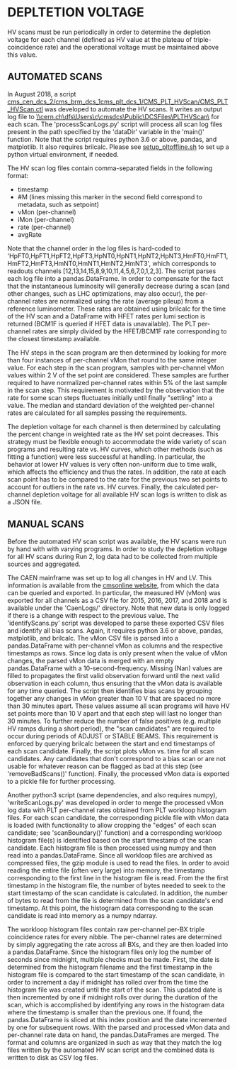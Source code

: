 # DEPLTETION VOLTAGE

HV scans must be run periodically in order to determine the depletion voltage for each channel (defined as HV value at the plateau of triple-coincidence rate) and the operational voltage must be maintained above this value.

## AUTOMATED SCANS

In August 2018, a script [cms_cen_dcs_2/cms_brm_dcs_1cms_plt_dcs_1/CMS_PLT_HVScan/CMS_PLT_HVScan.ctl](https://gitlab.cern.ch/CMSDCS/DCS/DCS_COMPONENTS/BRM/CMS_PLT_HVScan/) was developed to automate the HV scans. It writes an output log file to [\\\\cern.ch\\dfs\\Users\\c\\cmsdcs\\Public\\DCSFiles\\PLTHVScan\\](https://dfsweb.web.cern.ch/dfsweb/Services/DFS/DFSBrowser.aspx/Users/c/cmsdcs/Public/DCSFiles/PLTHVScan/) for each scan. The 'processScanLogs.py' script will process all scan log files present in the path specified by the 'dataDir' variable in the 'main()' function. Note that the script requires python 3.6 or above, pandas, and matplotlib. It also requires brilcalc. Please see [setup_pltoffline.sh](https://github.com/cmsplt/PLTOffline/blob/master/setup_pltoffline.sh) to set up a python virtual environment, if needed.

The HV scan log files contain comma-separated fields in the following format:
* timestamp
* #M (lines missing this marker in the second field correspond to metadata, such as setpoint)
* vMon (per-channel)
* iMon (per-channel)
* rate (per-channel)
* avgRate

Note that the channel order in the log files is hard-coded to 'HpFT0,HpFT1,HpFT2,HpFT3,HpNT0,HpNT1,HpNT2,HpNT3,HmFT0,HmFT1,HmFT2,HmFT3,HmNT0,HmNT1,HmNT2,HmNT3', which corresponds to readouts channels [12,13,14,15,8,9,10,11,4,5,6,7,0,1,2,3]. The script parses each log file into a pandas.DataFrame. In order to compensate for the fact that the instantaneous luminosity will generally decrease during a scan (and other changes, such as LHC optimizations, may also occur), the per-channel rates are normalized using the rate (average pileup) from a reference luminometer. These rates are obtained using brilcalc for the time of the HV scan and a DataFrame with HFET rates per lumi section is returned (BCM1F is queried if HFET data is unavailable). The PLT per-channel rates are simply divided by the HFET/BCM1F rate corresponding to the closest timestamp available.

The HV steps in the scan program are then determined by looking for more than four instances of per-channel vMon that round to the same integer value. For each step in the scan program, samples with per-channel vMon values within 2 V of the set point are considered. These samples are further required to have normalized per-channel rates within 5% of the last sample in the scan step. This requirement is motivated by the observation that the rate for some scan steps fluctuates initially until finally "settling" into a value. The median and standard deviation of the weighted per-channel rates are calculated for all samples passing the requirements.

The depletion voltage for each channel is then determined by calculating the percent change in weighted rate as the HV set point decreases. This strategy must be flexible enough to accommodate the wide variety of scan programs and resulting rate vs. HV curves, which other methods (such as fitting a function) were less successful at handling. In particular, the behavior at lower HV values is very often non-uniform due to time walk, which affects the efficiency and thus the rates. In addition, the rate at each scan point has to be compared to the rate for the previous two set points to account for outliers in the rate vs. HV curves. Finally, the calculated per-channel depletion voltage for all available HV scan logs is written to disk as a JSON file.

## MANUAL SCANS

Before the automated HV scan script was available, the HV scans were run by hand with with varying programs. In order to study the depletion voltage for all HV scans during Run 2, log data had to be collected from multiple sources and aggregated.

The CAEN mainframe was set up to log all changes in HV and LV. This information is available from the [cmsonline website](https://cmsonline.cern.ch/webcenter/portal/cmsonline/pages_services/brilinfo), from which the data can be queried and exported. In particular, the measured HV (vMon) was exported for all channels as a CSV file for 2015, 2016, 2017, and 2018 and is available under the 'CaenLogs/' directory. Note that new data is only logged if there is a change with respect to the previous value. The 'identifyScans.py' script was developed to parse these exported CSV files and identify all bias scans. Again, it requires python 3.6 or above, pandas, matplotlib, and brilcalc. The vMon CSV file is parsed into a pandas.DataFrame with per-channel vMon as columns and the respective timestamps as rows. Since log data is only present when the value of vMon changes, the parsed vMon data is merged with an empty pandas.DataFrame with a 10-second-frequency. Missing (Nan) values are filled to propagates the first valid observation forward until the next valid observation in each column, thus ensuring that the vMon data is available for any time queried. The script then identifies bias scans by grouping together any changes in vMon greater than 10 V that are spaced no more than 30 minutes apart. These values assume all scan programs will have HV set points more than 10 V apart and that each step will last no longer than 30 minutes. To further reduce the number of false positives (e.g. multiple HV ramps during a short period), the "scan candidates" are required to occur during periods of ADJUST or STABLE BEAMS. This requirement is enforced by querying brilcalc between the start and end timestamps of each scan candidate. Finally, the script plots vMon vs. time for all scan candidates. Any candidates that don't correspond to a bias scan or are not usable for whatever reason can be flagged as bad at this step (see 'removeBadScans()' function). Finally, the processed vMon data is exported to a pickle file for further processing.

Another python3 script (same dependencies, and also requires numpy), 'writeScanLogs.py' was developed in order to merge the processed vMon log data with PLT per-channel rates obtained from PLT workloop histogram files. For each scan candidate, the corresponding pickle file with vMon data is loaded (with functionality to allow cropping the "edges" of each scan candidate; see 'scanBoundary()' function) and a corresponding workloop histogram file(s) is identified based on the start timestamp of the scan candidate. Each histogram file is then processed using numpy and then read into a pandas.DataFrame. Since all workloop files are archived as compressed files, the gzip module is used to read the files. In order to avoid reading the entire file (often very large) into memory, the timestamp corresponding to the first line in the histogram file is read. From the the first timestamp in the histogram file, the number of bytes needed to seek to the start timestamp of the scan candidate is calculated. In addition, the number of bytes to read from the file is determined from the scan candidate's end timestamp. At this point, the histogram data corresponding to the scan candidate is read into memory as a numpy ndarray.

The workloop histogram files contain raw per-channel per-BX triple coincidence rates for every nibble. The per-channel rates are determined by simply aggregating the rate across all BXs, and they are then loaded into a pandas.DataFrame. Since the histogram files only log the number of seconds since midnight, multiple checks must be made. First, the date is determined from the histogram filename and the first timestamp in the histogram file is compared to the start timestamp of the scan candidate, in order to increment a day if midnight has rolled over from the time the histogram file was created until the start of the scan. This updated date is then incremented by one if midnight rolls over during the duration of the scan, which is accomplished by identifying any rows in the histogram data where the timestamp is smaller than the previous one. If found, the pandas.DataFrame is sliced at this index position and the date incremented by one for subsequent rows. With the parsed and processed vMon data and per-channel rate data on hand, the pandas.DataFrames are merged. The format and columns are organized in such as way that they match the log files written by the automated HV scan script and the combined data is written to disk as CSV log files.
